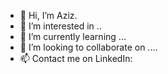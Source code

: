 - 👋 Hi, I’m Aziz.
- 👀 I’m interested in ..
- 🌱 I’m currently learning ...
- 💞️ I’m looking to collaborate on ....
- 📫 Contact me on LinkedIn: 

<!---
this is a ✨ special ✨ repository because its `README.md` (this file) appears on your GitHub profile.
You can click the Preview link to take a look at your changes.
--->

